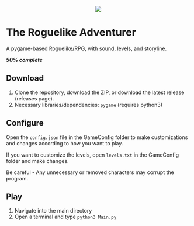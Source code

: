 <div style="text-align:center"><img src ="https://github.com/Rohan-Bansal/TheRogue_RPG-Adventure/blob/master/Sprites/Menu/RogueTitle1.png"/></div>

# The Roguelike Adventurer
A pygame-based Roguelike/RPG, with sound, levels, and storyline.

__*50% complete*__


## Download

1. Clone the repository, download the ZIP, or download the latest release (releases page).
2. Necessary libraries/dependencies: `pygame` (requires python3)

## Configure

Open the `config.json` file in the GameConfig folder to make customizations and changes according to how you want to play.

If you want to customize the levels, open `levels.txt` in the GameConfig folder and make changes.

Be careful - Any unnecessary or removed characters may corrupt the program.

## Play

1. Navigate into the main directory
2. Open a terminal and type `python3 Main.py`
